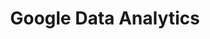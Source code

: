 ---
title: "Google Data Analytics"
description: "Certificate of Google Data Analytics"
# dateString: July 2019 - Dec 2019
draft: false
tags: ["Certificate", "Python", "Data"]
showToc: false
weight: 1
cover:
    image: "certificates/sample-cert/google_da.jpg"
--- 